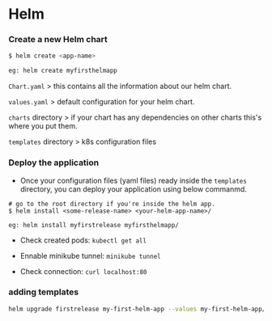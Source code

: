 # Helm

### Create a new Helm chart
```bash
$ helm create <app-name>

eg: helm create myfirsthelmapp
```

`Chart.yaml` > this contains all the information about our helm chart.

`values.yaml` > default configuration for your helm chart.

`charts` directory > if your chart has any dependencies on other charts this's where you put them.

`templates` directory > k8s configuration files

### Deploy the application

- Once your configuration files (yaml files) ready inside the  `templates` directory, you can deploy your application using below commanmd.
```
# go to the root directory if you're inside the helm app.
$ helm install <some-release-name> <your-helm-app-name>/

eg: helm install myfirstrelease myfirsthelmapp/
```

- Check created pods: `kubectl get all`

- Ennable minikube tunnel: `minikube tunnel`

- Check connection: `curl localhost:80`


### adding templates

```bash
helm upgrade firstrelease my-first-helm-app --values my-first-helm-app/values.yaml
```

